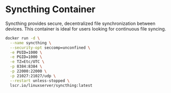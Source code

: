 # Syncthing Container

Syncthing provides secure, decentralized file synchronization between devices. This container is ideal for users looking for continuous file syncing.

```bash
docker run -d \
  --name syncthing \
  --security-opt seccomp=unconfined \
  -e PUID=1000 \
  -e PGID=1000 \
  -e TZ=Etc/UTC \
  -p 8384:8384 \
  -p 22000:22000 \
  -p 21027:21027/udp \
  --restart unless-stopped \
  lscr.io/linuxserver/syncthing:latest
